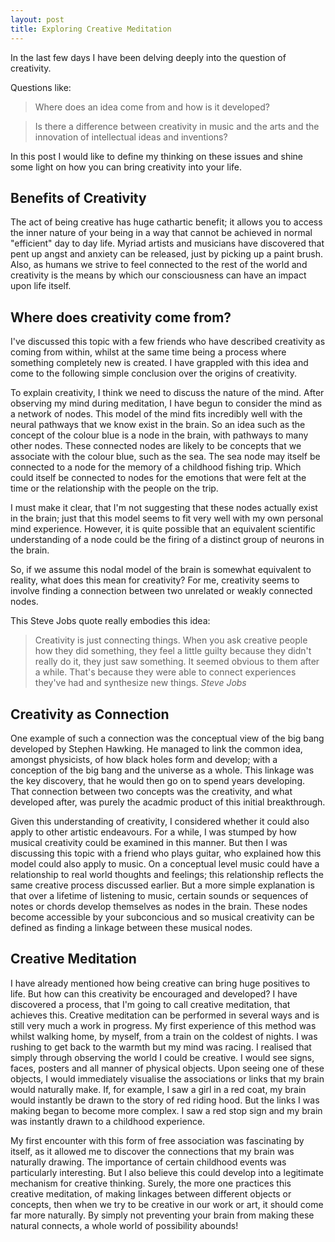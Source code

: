 ```yaml
---
layout: post
title: Exploring Creative Meditation
---
```


In the last few days I have been delving deeply into the question of creativity. 

Questions like:

> Where does an idea come from and how is it developed?

> Is there a difference between creativity in music and the arts and the innovation of intellectual ideas and inventions?

In this post I would like to define my thinking on these issues and shine some light on how you can bring creativity into your life.

## Benefits of Creativity
The act of being creative has huge cathartic benefit; it allows you to access the inner nature of your being in a way that cannot be achieved in normal "efficient" day to day life. Myriad artists and musicians have discovered that pent up angst and anxiety can be released, just by picking up a paint brush. Also, as humans we strive to feel connected to the rest of the world and creativity is the means by which our consciousness can have an impact upon life itself.

## Where does creativity come from?
I've discussed this topic with a few friends who have described creativity as coming from within, whilst at the same time being a process where something completely new is created. I have grappled with this idea and come to the following simple conclusion over the origins of creativity.

To explain creativity, I think we need to discuss the nature of the mind. After observing my mind during meditation, I have begun to consider the mind as a network of nodes. This model of the mind fits incredibly well with the neural pathways that we know exist in the brain. So an idea such as the concept of the colour blue is a node in the brain, with pathways to many other nodes. These connected nodes are likely to be concepts that we associate with the colour blue, such as the sea. The sea node may itself be connected to a node for the memory of a childhood fishing trip. Which could itself be connected to nodes for the emotions that were felt at the time or the relationship with the people on the trip.

I must make it clear, that I'm not suggesting that these nodes actually exist in the brain; just that this model seems to fit very well with my own personal mind experience. However, it is quite possible that an equivalent scientific understanding of a node could be the firing of a distinct group of neurons in the brain.

So, if we assume this nodal model of the brain is somewhat equivalent to reality, what does this mean for creativity? For me, creativity seems to involve finding a connection between two unrelated or weakly connected nodes. 

This Steve Jobs quote really embodies this idea:

> Creativity is just connecting things. When you ask creative people how they did something, they feel a little guilty because they didn't really do it, they just saw something. It seemed obvious to them after a while. That's because they were able to connect experiences they've had and synthesize new things.
> *Steve Jobs*

## Creativity as Connection
One example of such a connection was the conceptual view of the big bang developed by Stephen Hawking. He managed to link the common idea, amongst physicists, of how black holes form and develop; with a conception of the big bang and the universe as a whole. This linkage was the key discovery, that he would then go on to spend years developing. That connection between two concepts was the creativity, and what developed after, was purely the acadmic 
product of this initial breakthrough.

Given this understanding of creativity, I considered whether it could also apply to other artistic endeavours. For a while, I was stumped by how musical creativity could be examined in this manner. But then I was discussing this topic with a friend who plays guitar, who explained how this model could also apply to music. On a conceptual level music could have a relationship to real world thoughts and feelings; this relationship reflects the same creative process discussed earlier. But a more simple explanation is that over a lifetime of listening to music, certain sounds or sequences of notes or chords develop themselves as nodes in the brain. These nodes become accessible by your subconcious and so musical creativity can be defined as finding a linkage between these musical nodes.

## Creative Meditation
I have already mentioned how being creative can bring huge positives to life. But how can this creativity be encouraged and developed? I have discovered a process, that I'm going to call creative meditation, that achieves this. Creative meditation can be performed in several ways and is still very much a work in progress. My first experience of this method was whilst walking home, by myself, from a train on the coldest of nights. I was rushing to get back to the warmth but my mind was racing. I realised that simply through observing the world I could be creative. I would see signs, faces, posters and all manner of physical objects. Upon seeing one of these objects, I would immediately visualise the associations or links that my brain would naturally make. If, for example, I saw a girl in a red coat, my brain would instantly be drawn to the story of red riding hood. But the links I was making began to become more complex. I saw a red stop sign and my brain was instantly drawn to a childhood experience.

My first encounter with this form of free association was fascinating by itself, as it allowed me to discover the connections that my brain was naturally drawing. The importance of certain childhood events was particularly interesting. But I also believe this could develop into a legitimate mechanism for creative thinking. Surely, the more one practices this creative meditation, of making linkages between different objects or concepts, then when we try to be creative in our work or art, it should come far more naturally. By simply not preventing your brain from making these natural connects, a whole world of possibility abounds! 
